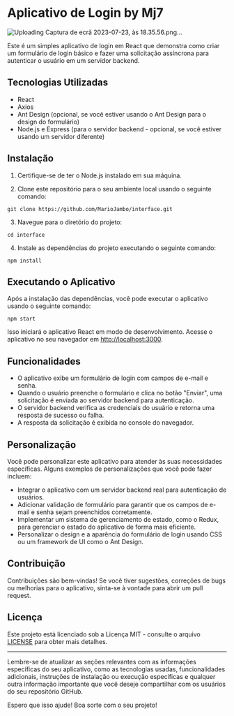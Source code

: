 

# Aplicativo de Login by Mj7
![Uploading Captura de ecrã 2023-07-23, às 18.35.56.png…]()


Este é um simples aplicativo de login em React que demonstra como criar um formulário de login básico e fazer uma solicitação assíncrona para autenticar o usuário em um servidor backend.

## Tecnologias Utilizadas

- React
- Axios
- Ant Design (opcional, se você estiver usando o Ant Design para o design do formulário)
- Node.js e Express (para o servidor backend - opcional, se você estiver usando um servidor diferente)

## Instalação

1. Certifique-se de ter o Node.js instalado em sua máquina.

2. Clone este repositório para o seu ambiente local usando o seguinte comando:

```
git clone https://github.com/MarioJambo/interface.git
```

3. Navegue para o diretório do projeto:

```
cd interface
```

4. Instale as dependências do projeto executando o seguinte comando:

```
npm install
```

## Executando o Aplicativo

Após a instalação das dependências, você pode executar o aplicativo usando o seguinte comando:

```
npm start
```

Isso iniciará o aplicativo React em modo de desenvolvimento. Acesse o aplicativo no seu navegador em [http://localhost:3000](http://localhost:3000).

## Funcionalidades

- O aplicativo exibe um formulário de login com campos de e-mail e senha.
- Quando o usuário preenche o formulário e clica no botão "Enviar", uma solicitação é enviada ao servidor backend para autenticação.
- O servidor backend verifica as credenciais do usuário e retorna uma resposta de sucesso ou falha.
- A resposta da solicitação é exibida no console do navegador.

## Personalização

Você pode personalizar este aplicativo para atender às suas necessidades específicas. Alguns exemplos de personalizações que você pode fazer incluem:

- Integrar o aplicativo com um servidor backend real para autenticação de usuários.
- Adicionar validação de formulário para garantir que os campos de e-mail e senha sejam preenchidos corretamente.
- Implementar um sistema de gerenciamento de estado, como o Redux, para gerenciar o estado do aplicativo de forma mais eficiente.
- Personalizar o design e a aparência do formulário de login usando CSS ou um framework de UI como o Ant Design.

## Contribuição

Contribuições são bem-vindas! Se você tiver sugestões, correções de bugs ou melhorias para o aplicativo, sinta-se à vontade para abrir um pull request.

## Licença

Este projeto está licenciado sob a Licença MIT - consulte o arquivo [LICENSE](LICENSE) para obter mais detalhes.

---

Lembre-se de atualizar as seções relevantes com as informações específicas do seu aplicativo, como as tecnologias usadas, funcionalidades adicionais, instruções de instalação ou execução específicas e qualquer outra informação importante que você deseje compartilhar com os usuários do seu repositório GitHub.

Espero que isso ajude! Boa sorte com o seu projeto!
